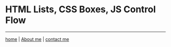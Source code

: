 # HTML Lists, CSS Boxes, JS Control Flow


---

[home](/README.md) | [About me](/about-me.md) | [contact me](/contact-me.md)